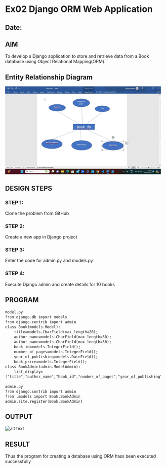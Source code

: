# Ex02 Django ORM Web Application
## Date: 

## AIM
To develop a Django application to store and retrieve data from a Book database using Object Relational Mapping(ORM).

## Entity Relationship Diagram

![alt text](WEB.jpg)

## DESIGN STEPS

### STEP 1:
Clone the problem from GitHub

### STEP 2:
Create a new app in Django project

### STEP 3:
Enter the code for admin.py and models.py

### STEP 4:
Execute Django admin and create details for 10 books

## PROGRAM
```
model.py
from django.db import models
from django.contrib import admin
class Book(models.Model):
    title=models.CharField(max_length=20);
    author_name=models.CharField(max_length=30);
    author_name=models.CharField(max_length=30);
    book_id=models.IntegerField();
    number_of_pages=models.IntegerField();
    year_of_publishing=models.DateField();
    book_price=models.IntegerField();
class BookAdmin(admin.ModelAdmin):
    list_display=("title","author_name","book_id","number_of_pages","year_of_publishing","book_price",);

admin.py
from django.contrib import admin
from .models import Book,BookAdmin
admin.site.register(Book,BookAdmin)

```

## OUTPUT

![alt text](<Screenshot (18).png>)


## RESULT
Thus the program for creating a database using ORM hass been executed successfully
